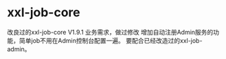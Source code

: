 # xxl-job-core
改良过的xxl-job-core V1.9.1
业务需求，做过修改
增加自动注册Admin服务的功能，简单job不用在Admin控制台配置一遍。
要配合已经改造过的xxl-job-admin。
